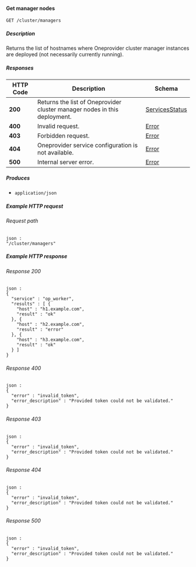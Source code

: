 
<a name="get_cluster_managers"></a>
#### Get manager nodes
```
GET /cluster/managers
```


##### Description
Returns the list of hostnames where Oneprovider cluster manager instances are deployed (not necessarily currently running).


##### Responses

|HTTP Code|Description|Schema|
|---|---|---|
|**200**|Returns the list of Oneprovider cluster manager nodes in this deployment.|[ServicesStatus](../definitions/ServicesStatus.md#servicesstatus)|
|**400**|Invalid request.|[Error](../definitions/Error.md#error)|
|**403**|Forbidden request.|[Error](../definitions/Error.md#error)|
|**404**|Oneprovider service configuration is not available.|[Error](../definitions/Error.md#error)|
|**500**|Internal server error.|[Error](../definitions/Error.md#error)|


##### Produces

* `application/json`


##### Example HTTP request

###### Request path
```
json :
"/cluster/managers"
```


##### Example HTTP response

###### Response 200
```
json :
{
  "service" : "op_worker",
  "results" : [ {
    "host" : "h1.example.com",
    "result" : "ok"
  }, {
    "host" : "h2.example.com",
    "result" : "error"
  }, {
    "host" : "h3.example.com",
    "result" : "ok"
  } ]
}
```


###### Response 400
```
json :
{
  "error" : "invalid_token",
  "error_description" : "Provided token could not be validated."
}
```


###### Response 403
```
json :
{
  "error" : "invalid_token",
  "error_description" : "Provided token could not be validated."
}
```


###### Response 404
```
json :
{
  "error" : "invalid_token",
  "error_description" : "Provided token could not be validated."
}
```


###### Response 500
```
json :
{
  "error" : "invalid_token",
  "error_description" : "Provided token could not be validated."
}
```



